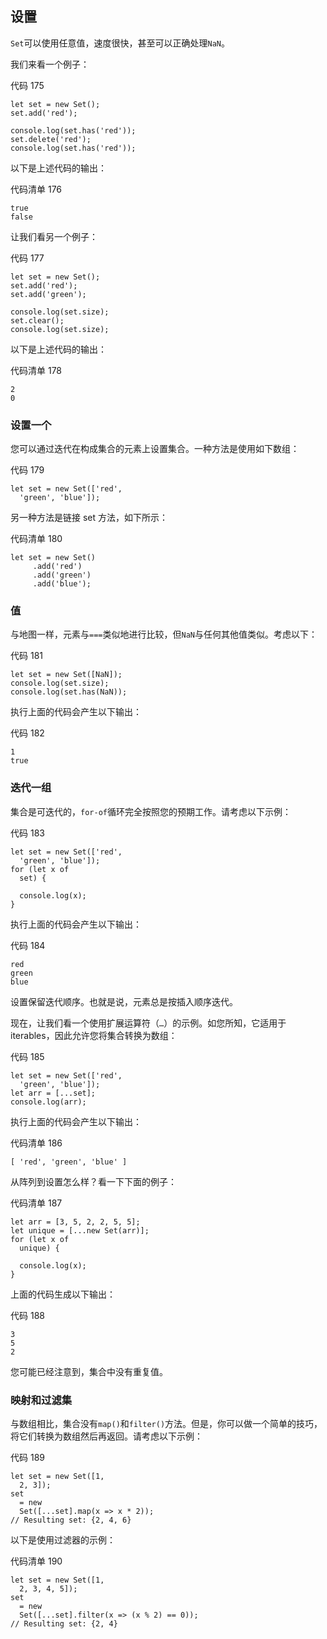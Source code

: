 ## 设置

`Set`可以使用任意值，速度很快，甚至可以正确处理`NaN`。

我们来看一个例子：

代码 175

```
let set = new Set();
set.add('red');

console.log(set.has('red'));
set.delete('red');
console.log(set.has('red'));

```

以下是上述代码的输出：

代码清单 176

```
true
false

```

让我们看另一个例子：

代码 177

```
let set = new Set();
set.add('red');
set.add('green');

console.log(set.size);
set.clear();
console.log(set.size);

```

以下是上述代码的输出：

代码清单 178

```
2
0

```

### 设置一个

您可以通过迭代在构成集合的元素上设置集合。一种方法是使用如下数组：

代码 179

```
let set = new Set(['red',
  'green', 'blue']);

```

另一种方法是链接 set 方法，如下所示：

代码清单 180

```
let set = new Set()
     .add('red')
     .add('green')
     .add('blue');

```

### 值

与地图一样，元素与`===`类似地进行比较，但`NaN`与任何其他值类似。考虑以下：

代码 181

```
let set = new Set([NaN]);
console.log(set.size);
console.log(set.has(NaN));

```

执行上面的代码会产生以下输出：

代码 182

```
1
true

```

### 迭代一组

集合是可迭代的，`for-of`循环完全按照您的预期工作。请考虑以下示例：

代码 183

```
let set = new Set(['red',
  'green', 'blue']);
for (let x of
  set) {

  console.log(x);
}

```

执行上面的代码会产生以下输出：

代码 184

```
red
green
blue

```

设置保留迭代顺序。也就是说，元素总是按插入顺序迭代。

现在，让我们看一个使用扩展运算符（`…`）的示例。如您所知，它适用于 iterables，因此允许您将集合转换为数组：

代码 185

```
let set = new Set(['red',
  'green', 'blue']);
let arr = [...set];
console.log(arr);

```

执行上面的代码会产生以下输出：

代码清单 186

```
[ 'red', 'green', 'blue' ]

```

从阵列到设置怎么样？看一下下面的例子：

代码清单 187

```
let arr = [3, 5, 2, 2, 5, 5];
let unique = [...new Set(arr)];
for (let x of
  unique) {

  console.log(x);
}

```

上面的代码生成以下输出：

代码 188

```
3
5
2

```

您可能已经注意到，集合中没有重复值。

### 映射和过滤集

与数组相比，集合没有`map()`和`filter()`方法。但是，你可以做一个简单的技巧，将它们转换为数组然后再返回。请考虑以下示例：

代码 189

```
let set = new Set([1,
  2, 3]);
set
  = new
  Set([...set].map(x => x * 2));
// Resulting set: {2, 4, 6}

```

以下是使用过滤器的示例：

代码清单 190

```
let set = new Set([1,
  2, 3, 4, 5]);
set
  = new
  Set([...set].filter(x => (x % 2) == 0));
// Resulting set: {2, 4}

```
